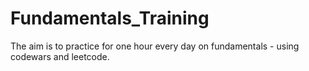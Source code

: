 # Fundamentals_Training
The aim is to practice for one hour every day on fundamentals - using codewars and leetcode.

